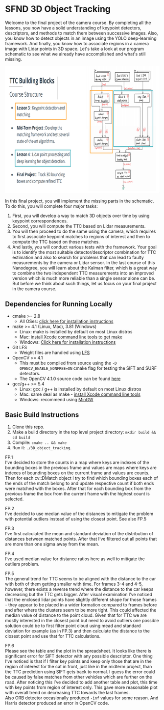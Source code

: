 # SFND 3D Object Tracking

Welcome to the final project of the camera course. By completing all the lessons, you now have a solid understanding of keypoint detectors, descriptors, and methods to match them between successive images. Also, you know how to detect objects in an image using the YOLO deep-learning framework. And finally, you know how to associate regions in a camera image with Lidar points in 3D space. Let's take a look at our program schematic to see what we already have accomplished and what's still missing.

<img src="images/course_code_structure.png" width="779" height="414" />

In this final project, you will implement the missing parts in the schematic. To do this, you will complete four major tasks: 
1. First, you will develop a way to match 3D objects over time by using keypoint correspondences. 
2. Second, you will compute the TTC based on Lidar measurements. 
3. You will then proceed to do the same using the camera, which requires to first associate keypoint matches to regions of interest and then to compute the TTC based on those matches. 
4. And lastly, you will conduct various tests with the framework. Your goal is to identify the most suitable detector/descriptor combination for TTC estimation and also to search for problems that can lead to faulty measurements by the camera or Lidar sensor. In the last course of this Nanodegree, you will learn about the Kalman filter, which is a great way to combine the two independent TTC measurements into an improved version which is much more reliable than a single sensor alone can be. But before we think about such things, let us focus on your final project in the camera course. 

## Dependencies for Running Locally
* cmake >= 2.8
  * All OSes: [click here for installation instructions](https://cmake.org/install/)
* make >= 4.1 (Linux, Mac), 3.81 (Windows)
  * Linux: make is installed by default on most Linux distros
  * Mac: [install Xcode command line tools to get make](https://developer.apple.com/xcode/features/)
  * Windows: [Click here for installation instructions](http://gnuwin32.sourceforge.net/packages/make.htm)
* Git LFS
  * Weight files are handled using [LFS](https://git-lfs.github.com/)
* OpenCV >= 4.1
  * This must be compiled from source using the `-D OPENCV_ENABLE_NONFREE=ON` cmake flag for testing the SIFT and SURF detectors.
  * The OpenCV 4.1.0 source code can be found [here](https://github.com/opencv/opencv/tree/4.1.0)
* gcc/g++ >= 5.4
  * Linux: gcc / g++ is installed by default on most Linux distros
  * Mac: same deal as make - [install Xcode command line tools](https://developer.apple.com/xcode/features/)
  * Windows: recommend using [MinGW](http://www.mingw.org/)

## Basic Build Instructions

1. Clone this repo.
2. Make a build directory in the top level project directory: `mkdir build && cd build`
3. Compile: `cmake .. && make`
4. Run it: `./3D_object_tracking`.

FP.1  
I’ve decided to store the counts in a map where keys are indexes of the bounding boxes in the previous frame and values are maps where keys are indexes of bounding boxes on the current frame and values are counts. Then for each cv::DMatch object I try to find which bounding boxes each of the ends of the match belong to and update respective count if both ends were matched with the boxes. After that for each bounding box from the previous frame the box from the current frame with the highest count is selected.

FP.2  
I’ve decided to use median value of the distances to mitigate the problem with potential outliers instead of using the closest point. See also FP.5

FP.3  
I’ve first calculated the mean and standard deviation of the distribution of distances between matched points. After that I’ve filtered out all points that are more than one sigma away from the mean.

FP.4  
I’ve used median value for distance ratios here as well to mitigate the outliers problem.

FP.5  
The general trend for TTC seems to be aligned with the distance to the car with both of them getting smaller with time. For frames 3-4 and 4-5, however, there exists a reverse trend where the distance to the car keeps decreasing but the TTC gets bigger. After visual examination I’ve noticed that the enclosed lidar points have slightly different shape for those frames - they appear to be placed in a wider formation compared to frames before and after where the clusters seem to be more tight. This could affected the median value of distance to the point cloud. Given that for TTC we are mostly interested in the closest point but need to avoid outliers one possible solution could be to first filter point cloud using mead and standard deviation for example (as in FP.3) and then calculate the distance to the closest point and use that for TTC calculations.

FP.6  
Please see the table and the plot in the spreadsheet. It looks like there is significant error for SIFT detector with any possible descriptor. One thing I’ve noticed is that if I filter key points and keep only those that are in the region of interest for the cat in front, just like in the midterm project, than the TTC prediction using SIFT gets back to normal. I guess the error could be caused by false matches from other vehicles which are further on the road. After noticing this I’ve decided to add another table and plot, this time with key points from region of interest only. This gave more reasonable plot with overall trend on decreasing TTC towards the last frames.  
Also ORB detector occasionally	produced `-inf` values for some reason. And Harris detector produced an error in OpenCV code.
